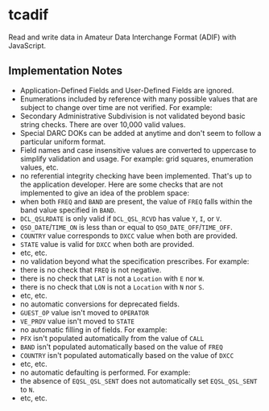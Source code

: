 # tcadif

Read and write data in Amateur Data Interchange Format (ADIF) with JavaScript.

## Implementation Notes

- Application-Defined Fields and User-Defined Fields are ignored.
- Enumerations included by reference with many possible values that are subject to change over time are not verified. For example:
 - Secondary Administrative Subdivision is not validated beyond basic string checks. There are over 10,000 valid values.
 - Special DARC DOKs can be added at anytime and don't seem to follow a particular uniform format.
- Field names and case insensitive values are converted to uppercase to simplify validation and usage. For example: grid squares, enumeration values, etc.
- no referential integrity checking have been implemented. That's up to the application developer. Here are some checks that are not implemented to give an idea of the problem space:
 - when both `FREQ` and `BAND` are present, the value of `FREQ` falls within the band value specified in `BAND`.
 - `DCL_QSLRDATE` is only valid if `DCL_QSL_RCVD` has value `Y`, `I`, or `V`.
 - `QSO_DATE`/`TIME_ON` is less than or equal to `QSO_DATE_OFF`/`TIME_OFF`.
 - `COUNTRY` value corresponds to `DXCC` value when both are provided.
 - `STATE` value is valid for `DXCC` when both are provided.
 - etc, etc.
- no validation beyond what the specification prescribes. For example:
 - there is no check that `FREQ` is not negative.
 - there is no check that `LAT` is not a `Location` with `E` nor `W`.
 - there is no check that `LON` is not a `Location` with `N` nor `S`.
 - etc, etc. 
- no automatic conversions for deprecated fields.
 - `GUEST_OP` value isn't moved to `OPERATOR`
 - `VE_PROV` value isn't moved to `STATE`
- no automatic filling in of fields. For example:
 - `PFX` isn't populated automatically from the value of `CALL`
 - `BAND` isn't populated automatically based on the value of `FREQ`
 - `COUNTRY` isn't populated automatically based on the value of `DXCC`
 - etc, etc.
- no automatic defaulting is performed. For example:
 - the absence of `EQSL_QSL_SENT` does not automatically set `EQSL_QSL_SENT` to `N`.
 - etc, etc.
